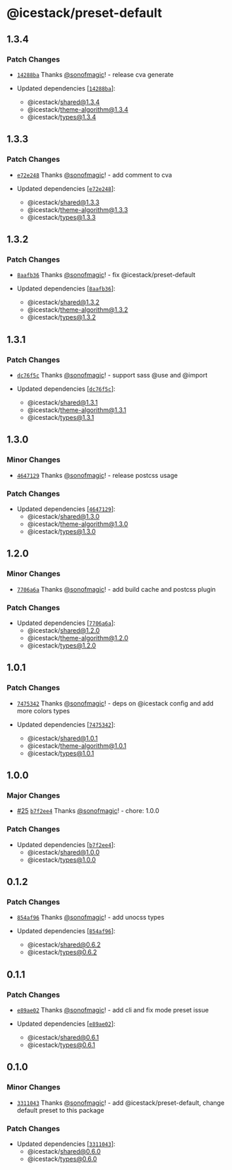 # @icestack/preset-default

## 1.3.4

### Patch Changes

- [`14288ba`](https://github.com/sonofmagic/icestack/commit/14288baf04d607a23382e8770042d9a9140d2142) Thanks [@sonofmagic](https://github.com/sonofmagic)! - release cva generate

- Updated dependencies [[`14288ba`](https://github.com/sonofmagic/icestack/commit/14288baf04d607a23382e8770042d9a9140d2142)]:
  - @icestack/shared@1.3.4
  - @icestack/theme-algorithm@1.3.4
  - @icestack/types@1.3.4

## 1.3.3

### Patch Changes

- [`e72e248`](https://github.com/sonofmagic/icestack/commit/e72e2483416f9d10401f8d2dfb991c158c3d2cce) Thanks [@sonofmagic](https://github.com/sonofmagic)! - add comment to cva

- Updated dependencies [[`e72e248`](https://github.com/sonofmagic/icestack/commit/e72e2483416f9d10401f8d2dfb991c158c3d2cce)]:
  - @icestack/shared@1.3.3
  - @icestack/theme-algorithm@1.3.3
  - @icestack/types@1.3.3

## 1.3.2

### Patch Changes

- [`8aafb36`](https://github.com/sonofmagic/icestack/commit/8aafb36725359619bf94a40079b387d747ff02a5) Thanks [@sonofmagic](https://github.com/sonofmagic)! - fix @icestack/preset-default

- Updated dependencies [[`8aafb36`](https://github.com/sonofmagic/icestack/commit/8aafb36725359619bf94a40079b387d747ff02a5)]:
  - @icestack/shared@1.3.2
  - @icestack/theme-algorithm@1.3.2
  - @icestack/types@1.3.2

## 1.3.1

### Patch Changes

- [`dc76f5c`](https://github.com/sonofmagic/icestack/commit/dc76f5c4c3f06aba8f2d0f8982d48ddadf7ec741) Thanks [@sonofmagic](https://github.com/sonofmagic)! - support sass @use and @import

- Updated dependencies [[`dc76f5c`](https://github.com/sonofmagic/icestack/commit/dc76f5c4c3f06aba8f2d0f8982d48ddadf7ec741)]:
  - @icestack/shared@1.3.1
  - @icestack/theme-algorithm@1.3.1
  - @icestack/types@1.3.1

## 1.3.0

### Minor Changes

- [`4647129`](https://github.com/sonofmagic/icestack/commit/4647129503b4f4872a354772d65daf8a42403594) Thanks [@sonofmagic](https://github.com/sonofmagic)! - release postcss usage

### Patch Changes

- Updated dependencies [[`4647129`](https://github.com/sonofmagic/icestack/commit/4647129503b4f4872a354772d65daf8a42403594)]:
  - @icestack/shared@1.3.0
  - @icestack/theme-algorithm@1.3.0
  - @icestack/types@1.3.0

## 1.2.0

### Minor Changes

- [`7706a6a`](https://github.com/sonofmagic/icestack/commit/7706a6aa6ef786308612e9680104fcc485cdd6d0) Thanks [@sonofmagic](https://github.com/sonofmagic)! - add build cache and postcss plugin

### Patch Changes

- Updated dependencies [[`7706a6a`](https://github.com/sonofmagic/icestack/commit/7706a6aa6ef786308612e9680104fcc485cdd6d0)]:
  - @icestack/shared@1.2.0
  - @icestack/theme-algorithm@1.2.0
  - @icestack/types@1.2.0

## 1.0.1

### Patch Changes

- [`7475342`](https://github.com/sonofmagic/icestack/commit/747534263ba1dba873afc8bd409160e189a75e54) Thanks [@sonofmagic](https://github.com/sonofmagic)! - deps on @icestack config and add more colors types

- Updated dependencies [[`7475342`](https://github.com/sonofmagic/icestack/commit/747534263ba1dba873afc8bd409160e189a75e54)]:
  - @icestack/shared@1.0.1
  - @icestack/theme-algorithm@1.0.1
  - @icestack/types@1.0.1

## 1.0.0

### Major Changes

- [#25](https://github.com/sonofmagic/icestack/pull/25) [`b7f2ee4`](https://github.com/sonofmagic/icestack/commit/b7f2ee41c516b63f6093f5c92fc2375817438347) Thanks [@sonofmagic](https://github.com/sonofmagic)! - chore: 1.0.0

### Patch Changes

- Updated dependencies [[`b7f2ee4`](https://github.com/sonofmagic/icestack/commit/b7f2ee41c516b63f6093f5c92fc2375817438347)]:
  - @icestack/shared@1.0.0
  - @icestack/types@1.0.0

## 0.1.2

### Patch Changes

- [`854af96`](https://github.com/sonofmagic/icestack/commit/854af960284af72cbf36ebaf6e574c267dea42b1) Thanks [@sonofmagic](https://github.com/sonofmagic)! - add unocss types

- Updated dependencies [[`854af96`](https://github.com/sonofmagic/icestack/commit/854af960284af72cbf36ebaf6e574c267dea42b1)]:
  - @icestack/shared@0.6.2
  - @icestack/types@0.6.2

## 0.1.1

### Patch Changes

- [`e89ae02`](https://github.com/sonofmagic/icestack/commit/e89ae02b3d0a826a365e97956923b02429fc74ad) Thanks [@sonofmagic](https://github.com/sonofmagic)! - add cli and fix mode preset issue

- Updated dependencies [[`e89ae02`](https://github.com/sonofmagic/icestack/commit/e89ae02b3d0a826a365e97956923b02429fc74ad)]:
  - @icestack/shared@0.6.1
  - @icestack/types@0.6.1

## 0.1.0

### Minor Changes

- [`3311043`](https://github.com/sonofmagic/icestack/commit/33110430aa11e6bd2b58ffcdbd7434df4814c272) Thanks [@sonofmagic](https://github.com/sonofmagic)! - add @icestack/preset-default, change default preset to this package

### Patch Changes

- Updated dependencies [[`3311043`](https://github.com/sonofmagic/icestack/commit/33110430aa11e6bd2b58ffcdbd7434df4814c272)]:
  - @icestack/shared@0.6.0
  - @icestack/types@0.6.0
